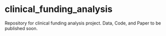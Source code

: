 # clinical_funding_analysis
Repository for clinical funding analysis project. Data, Code, and Paper to be published soon. 
